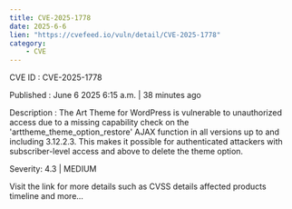 ```yaml
---
title: CVE-2025-1778
date: 2025-6-6
lien: "https://cvefeed.io/vuln/detail/CVE-2025-1778"
category:
    - CVE
---
```


CVE ID : CVE-2025-1778

Published :  June 6
2025
6:15 a.m. | 38 minutes ago

Description : The Art Theme for WordPress is vulnerable to unauthorized access due to a missing capability check on the 'arttheme_theme_option_restore' AJAX function in all versions up to
and including
3.12.2.3. This makes it possible for authenticated attackers
with subscriber-level access and above
to delete the theme option.

Severity: 4.3 | MEDIUM

Visit the link for more details
such as CVSS details
affected products
timeline
and more...

